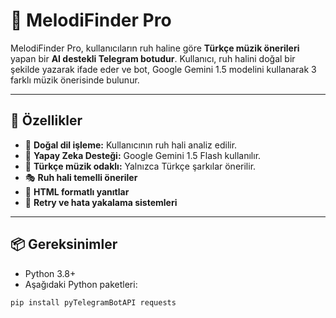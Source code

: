 # 🎼 MelodiFinder Pro

MelodiFinder Pro, kullanıcıların ruh haline göre **Türkçe müzik önerileri** yapan bir **AI destekli Telegram botudur**. Kullanıcı, ruh halini doğal bir şekilde yazarak ifade eder ve bot, Google Gemini 1.5 modelini kullanarak 3 farklı müzik önerisinde bulunur.

---

## 🚀 Özellikler

- 💬 **Doğal dil işleme:** Kullanıcının ruh hali analiz edilir.
- 🤖 **Yapay Zeka Desteği:** Google Gemini 1.5 Flash kullanılır.
- 🎵 **Türkçe müzik odaklı:** Yalnızca Türkçe şarkılar önerilir.
- 🎭 **Ruh hali temelli öneriler**
- 📄 **HTML formatlı yanıtlar**
- 🔁 **Retry ve hata yakalama sistemleri**

---

## 📦 Gereksinimler

- Python 3.8+
- Aşağıdaki Python paketleri:

```bash
pip install pyTelegramBotAPI requests
